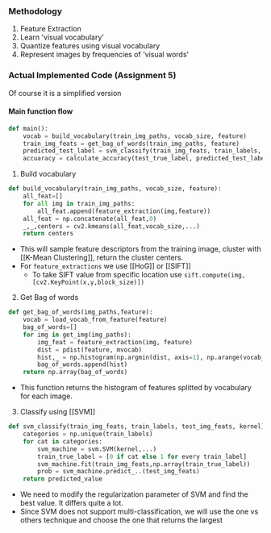 ### Methodology
1. Feature Extraction
2. Learn 'visual vocabulary'
3. Quantize features using visual vocabulary
4. Represent images by frequencies of 'visual words'

### Actual Implemented Code (Assignment 5)

Of course it is a simplified version
#### Main function flow

```py
def main():
	vocab = build_vocabulary(train_img_paths, vocab_size, feature)
	train_img_feats = get_bag_of_words(train_img_paths, feature)
	predicted_test_label = svm_classify(train_img_feats, train_labels, test_img_feats, kernel)
	accuaracy = calculate_accuracy(test_true_label, predicted_test_label)
```

1. Build vocabulary
```py
def build_vocabulary(train_img_paths, vocab_size, feature):
	all_feat=[]
	for all img in train_img_paths:
		all_feat.append(feature_extraction(img,feature))
	all_feat = np.concatenate(all_feat,0)
	_,_,centers = cv2.kmeans(all_feat,vocab_size,...)
	return centers
```

- This will sample feature descriptors from the training image, cluster with [[K-Mean Clustering]], return the cluster centers.
- For ```feature_extractions``` we use [[HoG]] or [[SIFT]]
	- To take SIFT value from specific location use
	  ```sift.compute(img,[cv2.KeyPoint(x,y,block_size)])```

2. Get Bag of words
```py
def get_bag_of_words(img_paths,feature):
	vocab = load_vocab_from_feature(feature)
	bag_of_words=[]
	for img in get_img(img_paths):
		img_feat = feature_extraction(img, feature)
		dist = pdist(feature, mvocab)
		hist,_ = np.histogram(np.argmin(dist, axis=1), np.arange(vocab_size+1), density=True)
		bag_of_words.append(hist)
	return np.array(bag_of_words)
```

- This function returns the histogram of features splitted by vocabulary for each image.

3. Classify using [[SVM]]
```py
def svm_classify(train_img_feats, train_labels, test_img_feats, kernel):
	categories = np.unique(train_labels)
	for cat in categories:
		svm_machine = svm.SVM(kernel,...)
		train_true_label = [0 if cat else 1 for every train_label]
		svm_machine.fit(train_img_feats,np.array(train_true_label))
		prob = svm_machine.predict_..(test_img_feats)
	return predicted_value
```

- We need to modify the regularization parameter of SVM and find the best value. It differs quite a lot.
- Since SVM does not support multi-classification, we will use the one vs others technique and choose the one that returns the largest